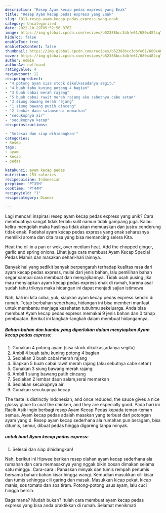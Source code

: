 ```yaml
---
description: "Resep Ayam kecap pedas express yang Enak"
title: "Resep Ayam kecap pedas express yang Enak"
slug: 1011-resep-ayam-kecap-pedas-express-yang-enak
category: Uncategorized
date: 2022-10-29T05:52:56.376Z
image: https://img-global.cpcdn.com/recipes/b52388bcc3dbfe61/680x482cq70/ayam-kecap-pedas-express-foto-resep-utama.jpg
hideToc: false
enableToc: true
enableTocContent: false
thumbnail: https://img-global.cpcdn.com/recipes/b52388bcc3dbfe61/680x482cq70/ayam-kecap-pedas-express-foto-resep-utama.jpg
cover: https://img-global.cpcdn.com/recipes/b52388bcc3dbfe61/680x482cq70/ayam-kecap-pedas-express-foto-resep-utama.jpg
author: Admin
authorAv: notfound
ratingvalue: 4
reviewcount: 12
recipeingredient:
- "4 potong ayam sisa stock dikulkasadanya segitu"
- "4 buah tahu kuning potong 4 bagian"
- "3 buah cabai merah rajang"
- "5 buah cabai rawit merah rajang aku sebutnya cabe setan"
- "3 siung bawang merah rajang"
- "1 siung bawang putih cincang"
- "2 lembar daun salamserai memarkan"
- "secukupnya air"
- "secukupnya kecap"
recipeinstructions:

- "Selesai dan siap dihidangkan!"
categories:
- Resep
tags:
- ayam
- kecap
- pedas

katakunci: ayam kecap pedas 
nutrition: 153 calories
recipecuisine: Indonesian
preptime: "PT35M"
cooktime: "PT44M"
recipeyield: "1"
recipecategory: Dinner

---
```





Lagi mencari inspirasi resep ayam kecap pedas express yang unik? Cara membuatnya sangat tidak terlalu sulit namun tidak gampang juga. Kalau keliru mengolah maka hasilnya tidak akan memuaskan dan justru cenderung tidak enak. Padahal ayam kecap pedas express yang enak seharusnya memiliki aroma dan cita rasa yang bisa memancing selera Kita.





Heat the oil in a pan or wok, over medium heat. Add the chopped ginger, garlic and spring onions. Lihat juga cara membuat Ayam Kecap Special Pedas Mamis dan masakan sehari-hari lainnya.

Banyak hal yang sedikit banyak berpengaruh terhadap kualitas rasa dari ayam kecap pedas express, mulai dari jenis bahan, lalu pemilihan bahan segar sampai cara membuat dan menyajikannya. Tidak usah pusing jika mau menyiapkan ayam kecap pedas express enak di rumah, karena asal sudah tahu triknya maka hidangan ini dapat menjadi sajian istimewa.






Nah, kali ini kita coba, yuk, siapkan ayam kecap pedas express sendiri di rumah. Tetap berbahan sederhana, hidangan ini bisa memberi manfaat untuk membantu menjaga kesehatan tubuhmu sekeluarga. Anda bisa membuat Ayam kecap pedas express memakai 9 jenis bahan dan 0 tahap pembuatan. Berikut ini langkah-langkah dalam membuat hidangannya.

<!--inarticleads1-->

##### Bahan-bahan dan bumbu yang diperlukan dalam menyiapkan Ayam kecap pedas express:

1. Gunakan 4 potong ayam (sisa stock dikulkas,adanya segitu)
1. Ambil 4 buah tahu kuning potong 4 bagian
1. Sediakan 3 buah cabai merah rajang
1. Siapkan 5 buah cabai rawit merah rajang (aku sebutnya cabe setan)
1. Gunakan 3 siung bawang merah rajang
1. Ambil 1 siung bawang putih cincang
1. Sediakan 2 lembar daun salam,serai memarkan
1. Sediakan secukupnya air
1. Gunakan secukupnya kecap


The taste is distinctly Indonesian, and once reduced, the sauce gives a nice glossy glace to coat the chicken, and they are especially good. Pada hari ini Racik Asik ingin berbagi resep Ayam Kecap Pedas kepada teman-teman semua. Ayam kecap pedas adalah masakan yang terbuat dari potongan ayam yang d. Resep ayam kecap sederhana ala rumahan pun beragam, bisa ditumis, semur, dibuat pedas hingga digoreng tanpa minyak. 

<!--inarticleads2-->

#####  untuk buat Ayam kecap pedas express:


1. Selesai dan siap dihidangkan!

Nah, berikut ini Hipwee berikan resep olahan ayam kecap sederhana ala rumahan dan cara memasaknya yang nggak bikin bosan dimakan selama satu minggu. Cara-cara : Panaskan minyak dan tumis rempah penumis bersama bahan-bahan kisar hingga wangi. Kemudian masukkan cili kisar dan tumis sehingga cili garing dan masak. Masukkan kicap pekat, kicap manis, sos tomato dan sos tiram. Potong-potong usus ayam, lalu cuci hingga bersih. 

Bagaimana? Mudah bukan? Itulah cara membuat ayam kecap pedas express yang bisa anda praktikkan di rumah. Selamat menikmati
